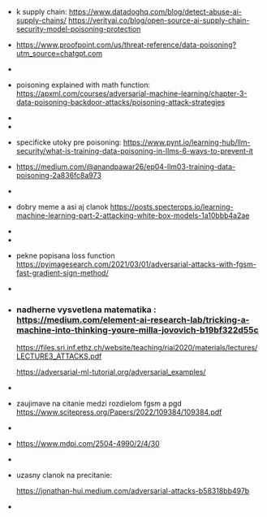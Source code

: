 - k supply chain: https://www.datadoghq.com/blog/detect-abuse-ai-supply-chains/
  https://verityai.co/blog/open-source-ai-supply-chain-security-model-poisoning-protection
- https://www.proofpoint.com/us/threat-reference/data-poisoning?utm_source=chatgpt.com
-
- poisoning explained with math function: https://apxml.com/courses/adversarial-machine-learning/chapter-3-data-poisoning-backdoor-attacks/poisoning-attack-strategies
-
-
- specificke utoky pre poisoning: https://www.pynt.io/learning-hub/llm-security/what-is-training-data-poisoning-in-llms-6-ways-to-prevent-it
- https://medium.com/@anandpawar26/ep04-llm03-training-data-poisoning-2a836fc8a973
-
- dobry meme a asi aj clanok 
  https://posts.specterops.io/learning-machine-learning-part-2-attacking-white-box-models-1a10bbb4a2ae
-
-
- pekne popisana loss function https://pyimagesearch.com/2021/03/01/adversarial-attacks-with-fgsm-fast-gradient-sign-method/
-
- ### nadherne vysvetlena matematika : https://medium.com/element-ai-research-lab/tricking-a-machine-into-thinking-youre-milla-jovovich-b19bf322d55c
  
  https://files.sri.inf.ethz.ch/website/teaching/riai2020/materials/lectures/LECTURE3_ATTACKS.pdf
  
  https://adversarial-ml-tutorial.org/adversarial_examples/
-
- zaujimave na citanie medzi rozdielom fgsm a pgd https://www.scitepress.org/Papers/2022/109384/109384.pdf
-
- https://www.mdpi.com/2504-4990/2/4/30
-
- uzasny clanok na precitanie:
  
  https://jonathan-hui.medium.com/adversarial-attacks-b58318bb497b
-